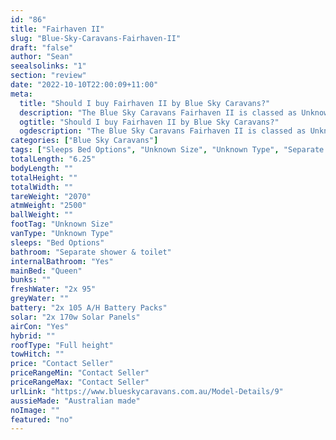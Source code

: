 ```yaml
---
id: "86"
title: "Fairhaven II"
slug: "Blue-Sky-Caravans-Fairhaven-II"
draft: "false"
author: "Sean"
seealsolinks: "1"
section: "review"
date: "2022-10-10T22:00:09+11:00"
meta:
  title: "Should I buy Fairhaven II by Blue Sky Caravans?"
  description: "The Blue Sky Caravans Fairhaven II is classed as Unknown Type, and sleeps Bed Options people. It is Australian made and comes in at Unknown Size. It generally has Separate shower & toilet."
  ogtitle: "Should I buy Fairhaven II by Blue Sky Caravans?"
  ogdescription: "The Blue Sky Caravans Fairhaven II is classed as Unknown Type, and sleeps Bed Options people. It is Australian made and comes in at Unknown Size. It generally has Separate shower & toilet."
categories: ["Blue Sky Caravans"]
tags: ["Sleeps Bed Options", "Unknown Size", "Unknown Type", "Separate shower & toilet", "Full height", "Price Unknown", "Australian made"]
totalLength: "6.25"
bodyLength: ""
totalHeight: ""
totalWidth: ""
tareWeight: "2070"
atmWeight: "2500"
ballWeight: ""
footTag: "Unknown Size"
vanType: "Unknown Type"
sleeps: "Bed Options"
bathroom: "Separate shower & toilet"
internalBathroom: "Yes"
mainBed: "Queen"
bunks: ""
freshWater: "2x 95"
greyWater: ""
battery: "2x 105 A/H Battery Packs"
solar: "2x 170w Solar Panels"
airCon: "Yes"
hybrid: ""
roofType: "Full height"
towHitch: ""
price: "Contact Seller"
priceRangeMin: "Contact Seller"
priceRangeMax: "Contact Seller"
urlLink: "https://www.blueskycaravans.com.au/Model-Details/9"
aussieMade: "Australian made"
noImage: ""
featured: "no"
---
```

